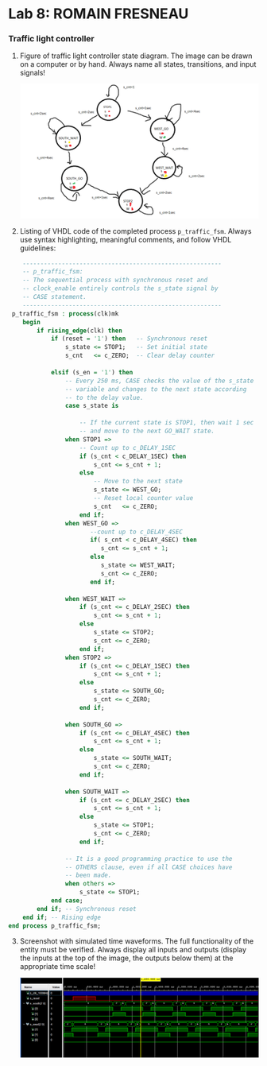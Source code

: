 # Lab 8: ROMAIN FRESNEAU

### Traffic light controller

1. Figure of traffic light controller state diagram. The image can be drawn on a computer or by hand. Always name all states, transitions, and input signals!

   ![your figure](images/tflc.png)

2. Listing of VHDL code of the completed process `p_traffic_fsm`. Always use syntax highlighting, meaningful comments, and follow VHDL guidelines:

```vhdl
    --------------------------------------------------------
    -- p_traffic_fsm:
    -- The sequential process with synchronous reset and 
    -- clock_enable entirely controls the s_state signal by 
    -- CASE statement.
    --------------------------------------------------------
 p_traffic_fsm : process(clk)mk
    begin
        if rising_edge(clk) then
            if (reset = '1') then   -- Synchronous reset
                s_state <= STOP1;   -- Set initial state
                s_cnt   <= c_ZERO;  -- Clear delay counter

            elsif (s_en = '1') then
                -- Every 250 ms, CASE checks the value of the s_state 
                -- variable and changes to the next state according 
                -- to the delay value.
                case s_state is

                    -- If the current state is STOP1, then wait 1 sec
                    -- and move to the next GO_WAIT state.
                when STOP1 =>
                    -- Count up to c_DELAY_1SEC
                    if (s_cnt < c_DELAY_1SEC) then
                        s_cnt <= s_cnt + 1;
                    else
                        -- Move to the next state
                        s_state <= WEST_GO;
                        -- Reset local counter value
                        s_cnt   <= c_ZERO;
                    end if;
                when WEST_GO =>
                       --count up to c_DELAY_4SEC
                       if( s_cnt < c_DELAY_4SEC) then
                          s_cnt <= s_cnt + 1;
                       else
                          s_state <= WEST_WAIT;
                          s_cnt <= c_ZERO;  
                       end if;
                
                when WEST_WAIT =>
                    if (s_cnt <= c_DELAY_2SEC) then 
                        s_cnt <= s_cnt + 1;
                    else
                        s_state <= STOP2;
                        s_cnt <= c_ZERO;
                    end if;     
                when STOP2 =>
                    if (s_cnt <= c_DELAY_1SEC) then 
                        s_cnt <= s_cnt + 1;
                    else
                        s_state <= SOUTH_GO;
                        s_cnt <= c_ZERO;
                    end if;
                    
                when SOUTH_GO =>
                    if (s_cnt <= c_DELAY_4SEC) then 
                        s_cnt <= s_cnt + 1;
                    else
                        s_state <= SOUTH_WAIT;
                        s_cnt <= c_ZERO;
                    end if;
                    
                when SOUTH_WAIT =>
                    if (s_cnt <= c_DELAY_2SEC) then 
                        s_cnt <= s_cnt + 1;
                    else
                        s_state <= STOP1;
                        s_cnt <= c_ZERO;
                    end if;                           
            
                -- It is a good programming practice to use the 
                -- OTHERS clause, even if all CASE choices have 
                -- been made. 
                when others =>
                    s_state <= STOP1;
            end case;
        end if; -- Synchronous reset
    end if; -- Rising edge
end process p_traffic_fsm;
```

3. Screenshot with simulated time waveforms. The full functionality of the entity must be verified. Always display all inputs and outputs (display the inputs at the top of the image, the outputs below them) at the appropriate time scale!

   ![your figure](images/Waves.PNG)
